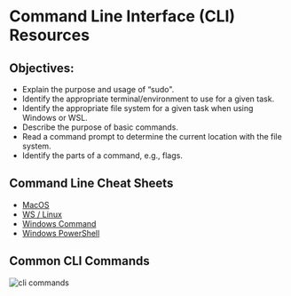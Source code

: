 # Command Line Interface (CLI) Resources 

## Objectives: 
* Explain the purpose and usage of “sudo".
* Identify the appropriate terminal/environment to use for a given task.
* Identify the appropriate file system for a given task when using Windows or WSL. 
* Describe the purpose of basic commands. 
* Read a command prompt to determine the current location with the file system.
* Identify the parts of a command, e.g., flags.


## Command Line Cheat Sheets
* [MacOS](https://github.com/0nn0/terminal-mac-cheatsheet#english-version)
* [WS / Linux](https://cheatography.com/davechild/cheat-sheets/linux-command-line/)
* [Windows Command](https://serverspace.us/support/help/windows-cmd-commands-cheat-sheet/)
* [Windows PowerShell](https://www.comparitech.com/net-admin/powershell-cheat-sheet/)

## Common CLI Commands

![cli commands](../img/cli_commands.png)